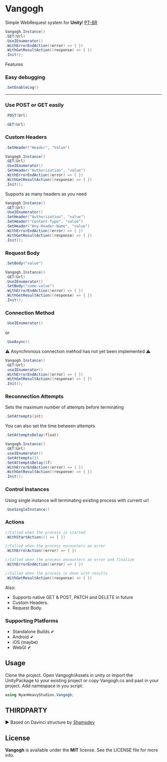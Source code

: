 # Vangogh
 Simple WebRequest system for **Unity**! [PT-BR](https://github.com/NyanHeavy/Vangogh/blob/main/README_PTBR.md)

```csharp
Vangogh.Instance()
.GET(Url)
.UseIEnumerator()
.WithErrorEndAction((error) => { })
.WithGetResultAction((response) => { })
.Init();
```

Features
### Easy debugging
```csharp
.SetEnableLog()
```
---
### Use POST or GET easily
```csharp
.POST(Url)
```
```csharp
.GET(Url)
```
### Custom Headers
```csharp
.SetHeader("Header", "Value")
```
```csharp
Vangogh.Instance()
.GET(Url)
.UseIEnumerator()
.SetHeader("Authorization", "value")
.WithErrorEndAction((error) => { })
.WithGetResultAction((response) => { })
.Init();
```
Supports as many headers as you need
```csharp
Vangogh.Instance()
.GET(Url)
.UseIEnumerator()
.SetHeader("Authorization", "value")
.SetHeader("Content-Type", "value")
.SetHeader("Any-Header-Name", "value")
.WithErrorEndAction((error) => { })
.WithGetResultAction((response) => { })
.Init();
```
### Request Body
```csharp
.SetBody("value")
```
```csharp
Vangogh.Instance()
.GET(Url)
.UseIEnumerator()
.SetBody("some-value")
.WithErrorEndAction((error) => { })
.WithGetResultAction((response) => { })
.Init();
```
### Connection Method
```csharp
.UseIEnumerator()
```
or
```csharp
.UseAsync()
```
⚠ Asynchronous connection method has not yet been implemented ⚠
```csharp
Vangogh.Instance()
.GET(Url)
.useIEnumerator()
.WithErrorEndAction((error) => { })
.WithGetResultAction((response) => { })
.Init();
```
### Reconnection Attempts
Sets the maximum number of attempts before terminating
```csharp
.SetAttempts(int)
```
You can also set the time between attempts
```csharp
.SetAttemptsDelay(float)
```
```csharp
Vangogh.Instance()
.GET(Url)
.useIEnumerator()
.SetAttempts(3)
.SetAttemptsDelay(5f)
.WithErrorEndAction((error) => { })
.WithGetResultAction((response) => { })
.Init();
```
### Control Instances
Using single instance will terminating existing process with current url
```csharp
.UseSingleInstance()
```
### Actions
```csharp
//Called when the process is started
.WithStartAction(() => { })

//Called when the process encounters an error
.WithErrorAction((error) => { })

//Called when the process encounters an error and finalize
.WithErrorEndAction((error) => { })

//Called when the process is done with results
.WithGetResultAction((response) => { })
```

Also:
- Supports native GET & POST, PATCH and DELETE in future
- Custom Headers.
- Request Body.

### Supporting Platforms
- Standalone Builds ✔
- Android ✔
- iOS (maybe)
- WebGl ✔

Usage
----
Clone the project. Open Vangogh/Assets in unity or import the UnityPackage to your existing project or copy Vangogh.cs and past in your project.
Add namespace in you script:
```csharp
using NyanHeavyStudios.Vangogh;
```

THIRDPARTY
----
 ▶ Based on Davinci structure by [Shamsdev](https://github.com/shamsdev/davinci)

License
----
**Vangogh** is available under the **MIT** license. See the LICENSE file for more info.
